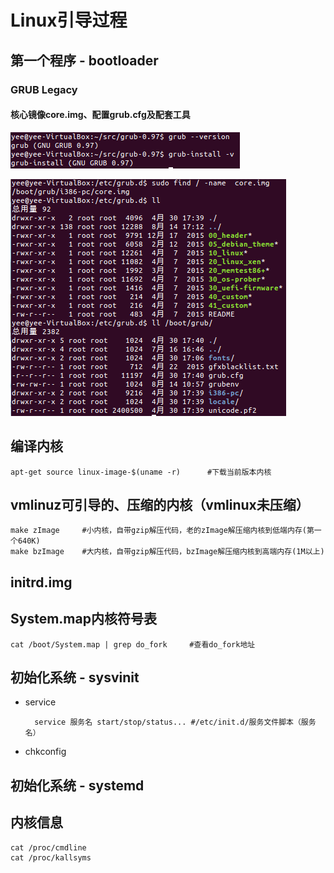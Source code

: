 # Linux引导过程 #
## 第一个程序 - bootloader
### GRUB Legacy
#### 核心镜像core.img、配置grub.cfg及配套工具
![grub0.97](./doc/grub0.97.PNG)

![grub0.97-2](./doc/grub0.97-2.PNG)

## 编译内核
	apt-get source linux-image-$(uname -r)		#下载当前版本内核
## vmlinuz可引导的、压缩的内核（vmlinux未压缩）
	make zImage		#小内核，自带gzip解压代码，老的zImage解压缩内核到低端内存(第一个640K)
    make bzImage	#大内核，自带gzip解压代码，bzImage解压缩内核到高端内存(1M以上)
## initrd.img
## System.map内核符号表
	cat /boot/System.map | grep do_fork		#查看do_fork地址
## 初始化系统 - sysvinit
- service

        service 服务名 start/stop/status... #/etc/init.d/服务文件脚本（服务名）

- chkconfig

## 初始化系统 - systemd
## 内核信息
	cat /proc/cmdline
	cat /proc/kallsyms
